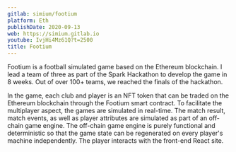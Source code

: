 ```yaml
---
gitlab: simium/footium
platform: Eth
publishDate: 2020-09-13
web: https://simium.gitlab.io
youtube: IvjHi4Mz61Q?t=2500
title: Footium
---
```


Footium is a football simulated game based on the Ethereum blockchain. I lead a
team of three as part of the Spark Hackathon to develop the game in 8 weeks. Out
of over 100+ teams, we reached the finals of the hackathon.

In the game, each club and player is an NFT token that can be traded on the
Ethereum blockchain through the Footium smart contract. To facilitate the
multiplayer aspect, the games are simulated in real-time. The match result,
match events, as well as player attributes are simulated as part of an off-chain
game engine. The off-chain game engine is purely functional and deterministic so
that the game state can be regenerated on every player's machine independently.
The player interacts with the front-end React site.
